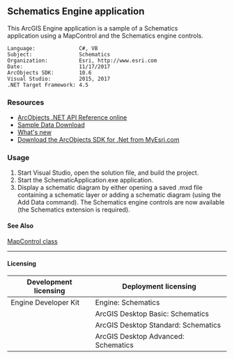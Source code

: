 ## Schematics Engine application

This ArcGIS Engine application is a sample of a Schematics application using a MapControl and the Schematics engine controls.  


<!-- TODO: Fill this section below with metadata about this sample-->
```
Language:              C#, VB
Subject:               Schematics
Organization:          Esri, http://www.esri.com
Date:                  11/17/2017
ArcObjects SDK:        10.6
Visual Studio:         2015, 2017
.NET Target Framework: 4.5
```

### Resources

* [ArcObjects .NET API Reference online](http://desktop.arcgis.com/en/arcobjects/latest/net/webframe.htm)  
* [Sample Data Download](../../releases)  
* [What's new](http://desktop.arcgis.com/en/arcobjects/latest/net/webframe.htm#91cabc68-2271-400a-8ff9-c7fb25108546.htm)  
* [Download the ArcObjects SDK for .Net from MyEsri.com](https://my.esri.com/)  

### Usage
1. Start Visual Studio, open the solution file, and build the project.  
1. Start the SchematicApplication.exe application.  
1. Display a schematic diagram by either opening a saved .mxd file containing a schematic layer or adding a schematic diagram (using the Add Data command). The Schematics engine controls are now available (the Schematics extension is required).  







#### See Also  
[MapControl class](http://desktop.arcgis.com/search/?q=MapControl%20class&p=0&language=en&product=arcobjects-sdk-dotnet&version=&n=15&collection=help)  


---------------------------------

#### Licensing  
| Development licensing | Deployment licensing | 
| ------------- | ------------- | 
| Engine Developer Kit | Engine: Schematics |  
|  | ArcGIS Desktop Basic: Schematics |  
|  | ArcGIS Desktop Standard: Schematics |  
|  | ArcGIS Desktop Advanced: Schematics |  


